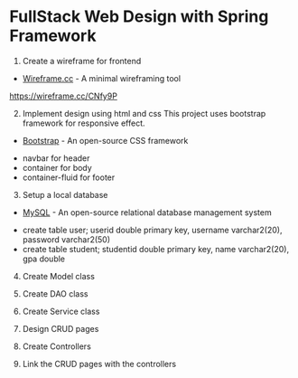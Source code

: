 # FullStack Web Design with Spring Framework 

1) Create a wireframe for frontend
* [Wireframe.cc](https://wireframe.cc/) - A minimal wireframing tool

https://wireframe.cc/CNfy9P

2) Implement design using html and css
This project uses bootstrap framework for responsive effect.
* [Bootstrap](https://getbootstrap.com/) - An open-source CSS framework

- navbar for header
- container for body
- container-fluid for footer

3) Setup a local database
* [MySQL](https://www.mysql.com/) - An open-source relational database management system

- create table user; userid double primary key, username varchar2(20), password varchar2(50)
- create table student; studentid double primary key, name varchar2(20), gpa double

4) Create Model class

5) Create DAO class

6) Create Service class

7) Design CRUD pages

8) Create Controllers

9) Link the CRUD pages with the controllers
